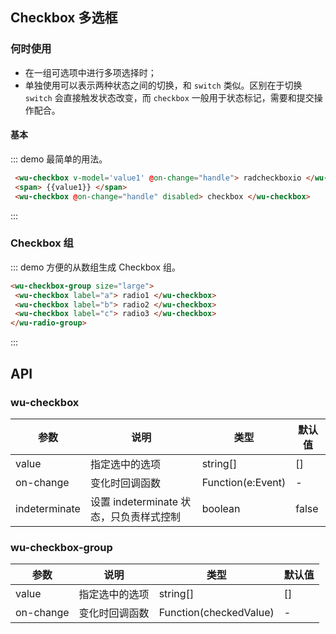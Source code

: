 <script>
  export default {
    data () {
      return {
        value1: false,
        value2: 'a',
        value3: false
      }
    },
    watch: {
    },
    methods: {
      handle (val) {
        console.log(val)
        console.log(this.value1)
      },
      handle2 (val) {
        console.log(val)
        console.log(this.value2)
      }
    }
  }
</script>

## Checkbox 多选框

### 何时使用

- 在一组可选项中进行多项选择时；
- 单独使用可以表示两种状态之间的切换，和 `switch` 类似。区别在于切换 `switch` 会直接触发状态改变，而 `checkbox` 一般用于状态标记，需要和提交操作配合。

#### 基本

::: demo 最简单的用法。

```html
 <wu-checkbox v-model='value1' @on-change="handle"> radcheckboxio </wu-checkbox>
 <span> {{value1}} </span>
 <wu-checkbox @on-change="handle" disabled> checkbox </wu-checkbox>
```
:::

### Checkbox 组

::: demo 方便的从数组生成 Checkbox 组。

```html
<wu-checkbox-group size="large">
 <wu-checkbox label="a"> radio1 </wu-checkbox>
 <wu-checkbox label="b"> radio2 </wu-checkbox>
 <wu-checkbox label="c"> radio3 </wu-checkbox>
</wu-radio-group>

```
:::

## API

### wu-checkbox

| 参数      | 说明             | 类型      | 默认值  |
|----------|------------------|----------|--------|
| value | 指定选中的选项| string[] | [] |
| on-change | 变化时回调函数 | Function(e:Event) | - |
| indeterminate | 设置 indeterminate 状态，只负责样式控制 | boolean | false |

### wu-checkbox-group

| 参数      | 说明             | 类型      | 默认值  |
|----------|------------------|----------|--------|
| value | 指定选中的选项| string[] | [] |
| on-change | 变化时回调函数 | Function(checkedValue) | - |